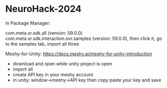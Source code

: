 # NeuroHack-2024

In Package Manager:

com.meta.xr.sdk.all  (version: 59.0.0)
com.meta.xr.sdk.interaction.ovr.samples (version: 59.0.0), then click it, go to the samples tab, import all three


Meshy-for-Unity: https://docs.meshy.ai/meshy-for-unity-introduction 
- download and open while unity project is open
- import all
- create API key in your meshy account
- in unity: window->meshy->API key   then copy paste your key and save
